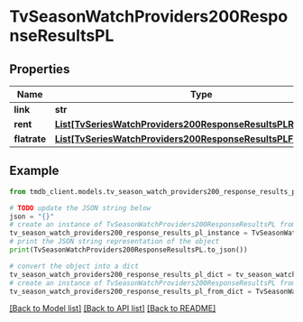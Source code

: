 # TvSeasonWatchProviders200ResponseResultsPL


## Properties

Name | Type | Description | Notes
------------ | ------------- | ------------- | -------------
**link** | **str** |  | [optional] 
**rent** | [**List[TvSeriesWatchProviders200ResponseResultsPLRentInner]**](TvSeriesWatchProviders200ResponseResultsPLRentInner.md) |  | [optional] 
**flatrate** | [**List[TvSeriesWatchProviders200ResponseResultsPLFlatrateInner]**](TvSeriesWatchProviders200ResponseResultsPLFlatrateInner.md) |  | [optional] 

## Example

```python
from tmdb_client.models.tv_season_watch_providers200_response_results_pl import TvSeasonWatchProviders200ResponseResultsPL

# TODO update the JSON string below
json = "{}"
# create an instance of TvSeasonWatchProviders200ResponseResultsPL from a JSON string
tv_season_watch_providers200_response_results_pl_instance = TvSeasonWatchProviders200ResponseResultsPL.from_json(json)
# print the JSON string representation of the object
print(TvSeasonWatchProviders200ResponseResultsPL.to_json())

# convert the object into a dict
tv_season_watch_providers200_response_results_pl_dict = tv_season_watch_providers200_response_results_pl_instance.to_dict()
# create an instance of TvSeasonWatchProviders200ResponseResultsPL from a dict
tv_season_watch_providers200_response_results_pl_from_dict = TvSeasonWatchProviders200ResponseResultsPL.from_dict(tv_season_watch_providers200_response_results_pl_dict)
```
[[Back to Model list]](../README.md#documentation-for-models) [[Back to API list]](../README.md#documentation-for-api-endpoints) [[Back to README]](../README.md)


